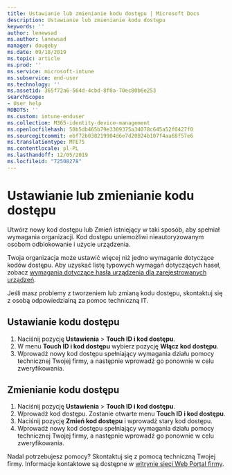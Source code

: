 ```yaml
---
title: Ustawianie lub zmienianie kodu dostępu | Microsoft Docs
description: Ustawianie lub zmienianie kodu dostępu
keywords: ''
author: lenewsad
ms.author: lanewsad
manager: dougeby
ms.date: 09/18/2019
ms.topic: article
ms.prod: ''
ms.service: microsoft-intune
ms.subservice: end-user
ms.technology: ''
ms.assetid: 365f72a6-564d-4cbd-8f0a-70ec80b6e253
searchScope:
- User help
ROBOTS: ''
ms.custom: intune-enduser
ms.collection: M365-identity-device-management
ms.openlocfilehash: 50b5db465b79e3309375a34078c645a52f0427f0
ms.sourcegitcommit: ebf72b038219904d6e7d20024b107f4aa68f57e6
ms.translationtype: MTE75
ms.contentlocale: pl-PL
ms.lasthandoff: 12/05/2019
ms.locfileid: "72508278"
---
```

# <a name="set-or-change-your-passcode"></a>Ustawianie lub zmienianie kodu dostępu

Utwórz nowy kod dostępu lub Zmień istniejący w taki sposób, aby spełniał wymagania organizacji. Kod dostępu uniemożliwi nieautoryzowanym osobom odblokowanie i użycie urządzenia. 

Twoja organizacja może ustawić więcej niż jedno wymaganie dotyczące kodów dostępu. Aby uzyskać listę typowych wymagań dotyczących haseł, zobacz [wymagania dotyczące hasła urządzenia dla zarejestrowanych urządzeń](password-does-not-meet-it-administrator-requirements.md).  

Jeśli masz problemy z tworzeniem lub zmianą kodu dostępu, skontaktuj się z osobą odpowiedzialną za pomoc techniczną IT.  


## <a name="set-your-passcode"></a>Ustawianie kodu dostępu

1. Naciśnij pozycję **Ustawienia** > **Touch ID i kod dostępu**.
2. W menu **Touch ID i kod dostępu** wybierz pozycję **Włącz kod dostępu**.
3. Wprowadź nowy kod dostępu spełniający wymagania działu pomocy technicznej Twojej firmy, a następnie wprowadź go ponownie w celu zweryfikowania.

## <a name="change-your-passcode"></a>Zmienianie kodu dostępu

1. Naciśnij pozycję **Ustawienia** > **Touch ID i kod dostępu**.
2. Wprowadź kod dostępu. Zostanie otwarte menu **Touch ID i kod dostępu**.
2. Naciśnij pozycję **Zmień kod dostępu** i wprowadź stary kod dostępu.
3. Wprowadź nowy kod dostępu spełniający wymagania działu pomocy technicznej Twojej firmy, a następnie wprowadź go ponownie w celu zweryfikowania.

Nadal potrzebujesz pomocy? Skontaktuj się z pomocą techniczną Twojej firmy. Informacje kontaktowe są dostępne w [witrynie sieci Web Portal firmy](https://go.microsoft.com/fwlink/?linkid=2010980).
